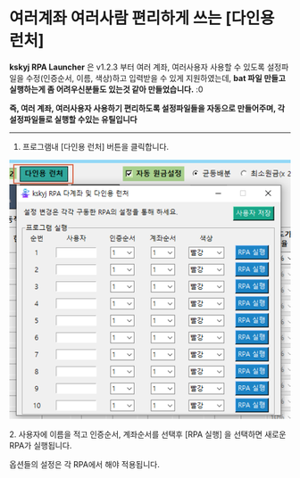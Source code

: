 # 여러계좌 여러사람 편리하게 쓰는 \[다인용 런처]

**kskyj RPA Launcher** 은 v1.2.3 부터 여러 계좌, 여러사용자 사용할 수 있도록 설정파일을 수정(인증순서, 이름, 색상)하고 입력받을 수 있게 지원하였는데, **bat 파일 만들고 실행하는게 좀 어려우신분들도 있는것 같아 만들었습니다.** :0

​**즉, 여러 계좌, 여러사용자 사용하기 편리하도록 설정파일들을 자동으로 만들어주며, 각 설정파일들로 실행할 수있는 유틸입니다**

****

1. 프로그램내 \[다인용 런처] 버튼을 클릭합니다.

![](<.gitbook/assets/image (86).png>)



2\. 사용자에 이름을 적고 인증순서, 계좌순서를 선택후 \[RPA 실행] 을 선택하면 새로운 RPA가 실행됩니다.

옵션들의 설정은 각 RPA에서 해야 적용됩니다.

